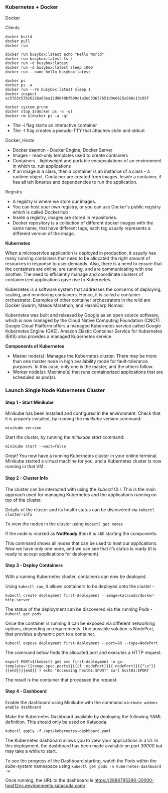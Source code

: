 ### Kubernetes + Docker

Docker

Clients

```
docker build
docker pull
docker run

docker run busybox:latest echo "Hello World"
docker run busybox:latest ls /
docker run -d busybox:latest
docker run -d busybox:latest sleep 1000
docker run --name hello busybox:latest

docker ps
docker ps -a
docker run --rm busybox:latest sleep 1
docker inspect ac5763c57b26226a63ea12d0048bf699c1a3ed33637651d9e0615a986c13c85f

docker system prune
docker stop $(docker ps -a -q)
docker rm $(docker ps -a -q)
```

- The -i flag starts an interactive container
- The -t flag creates a pseudo-TTY that attaches stdin and stdout

Docker_Hosts

- Docker daemon - Docker Engine, Docker Server
- Images - read-only templates used to create containers
- Containers - lightweight and portable encapsulations of an environment in which to. run applications
- If an image is a class, then a container is an instance of a class - a runtime object.  Container are created from images. Inside a container, if has all teh ibnaries and dependencies to run the application.

Registry

- A registry is where we store our images.
- You can host your own registry, or you can use Docker's public registry which is called DockerHub
- Inside a registry, images are stored in repositories.
- Docker repository is a collection of different docker images with the same name, that have different tags, each tag usually represents a different version of the image.





**Kubernetes**

When a microservice application is deployed in production, it usually has many running containers that need to be allocated the right amount of resources in response to user demands. Also, there is a need to ensure that the containers are online, are running, and are communicating with one another. The need to efficiently manage and coordinate clusters of containerized applications gave rise to Kubernetes.

Kubernetes is a software system that addresses the concerns of deploying, scaling, and monitoring containers. Hence, it is called a container orchestrator. Examples of other container orchestrators in the wild are Docker Swarm, Mesos Marathon, and HashiCorp Nomad.

Kubernetes was built and released by Google as an open source software, which is now managed by the Cloud Native Computing Foundation (CNCF) . Google Cloud Platform offers a managed Kubernetes service called Google Kubernetes Engine (GKE). Amazon Elastic Container Service for Kubernetes (EKS) also provides a managed Kubernetes service.

**Components of Kubernetes**

- Master node(s): Manages the Kubernetes cluster. There may be more than one master node in high availability mode for fault-tolerance purposes. In this case, only one is the master, and the others follow.
- Worker node(s): Machine(s) that runs containerized applications that are scheduled as pod(s).

### Launch Single Node Kubernetes Cluster

#### Step 1 - Start Minikube

Minikube has been installed and configured in the environment. Check that it is properly installed, by running the *minikube version* command:

```
minikube version
```

Start the cluster, by running the *minikube start* command:

```
minikube start --wait=false
```

Great! You now have a running Kubernetes cluster in your online terminal. Minikube started a virtual machine for you, and a Kubernetes cluster is now running in that VM.

#### Step 2 - Cluster Info

The cluster can be interacted with using the *kubectl* CLI. This is the main approach used for managing Kubernetes and the applications running on top of the cluster.

Details of the cluster and its health status can be discovered via `kubectl cluster-info`

To view the nodes in the cluster using `kubectl get nodes`

If the node is marked as **NotReady** then it is still starting the components.

This command shows all nodes that can be used to host our applications. Now we have only one node, and we can see that it’s status is ready (it is ready to accept applications for deployment).

#### Step 3 - Deploy Containers

With a running Kubernetes cluster, containers can now be deployed.

Using `kubectl run`, it allows containers to be deployed onto the cluster -

 `kubectl create deployment first-deployment --image=katacoda/docker-http-server`

The status of the deployment can be discovered via the running Pods - `kubectl get pods`

Once the container is running it can be exposed via different networking options, depending on requirements. One possible solution is NodePort, that provides a dynamic port to a container.

```
kubectl expose deployment first-deployment --port=80 --type=NodePort
```

The command below finds the allocated port and executes a HTTP request.

```
export PORT=$(kubectl get svc first-deployment -o go-template='{{range.spec.ports}}{{if .nodePort}}{{.nodePort}}{{"\n"}}{{end}}{{end}}') echo "Accessing host01:$PORT" curl host01:$PORT
```

The result is the container that processed the request.

#### Step 4 - Dashboard

Enable the dashboard using Minikube with the command `minikube addons enable dashboard`

Make the Kubernetes Dashboard available by deploying the following YAML definition. This should only be used on Katacoda.

```
kubectl apply -f /opt/kubernetes-dashboard.yaml
```

The Kubernetes dashboard allows you to view your applications in a UI. In this deployment, the dashboard has been made available on port *30000* but may take a while to start.

To see the progress of the Dashboard starting, watch the Pods within the *kube-system* namespace using `kubectl get pods -n kubernetes-dashboard -w`

Once running, the URL to the dashboard is https://2886795290-30000-host12nc.environments.katacoda.com/

